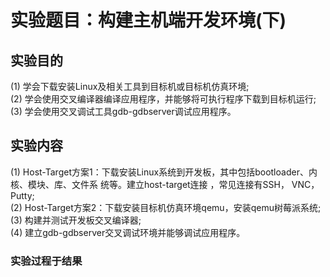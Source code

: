 # 实验题目：构建主机端开发环境(下)
## 实验目的
(1) 学会下载安装Linux及相关工具到目标机或目标机仿真环境;  
(2) 学会使用交叉编译器编译应用程序，并能够将可执行程序下载到目标机运行;  
(3) 学会使用交叉调试工具gdb-gdbserver调试应用程序。  
## 实验内容
(1) Host-Target方案1：下载安装Linux系统到开发板，其中包括bootloader、内核、模块、库、文件系 统等。建立host-target连接 ，常见连接有SSH， VNC，Putty;  
(2) Host-Target方案2：下载安装目标机仿真环境qemu，安装qemu树莓派系统;    
(3) 构建并测试开发板交叉编译器;  
(4) 建立gdb-gdbserver交叉调试环境并能够调试应用程序。   
### 实验过程于结果
